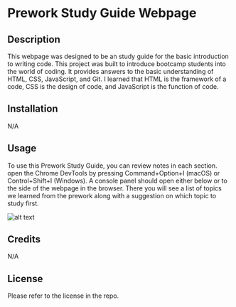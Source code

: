 # Prework Study Guide Webpage

## Description 

This webpage was designed to be an study guide for the basic introduction to writing code. This project was built to introduce bootcamp students into the world of coding. It provides answers to the basic understanding of HTML, CSS, JavaScript, and Git. I learned that HTML is the framework of a code, CSS is the design of code, and JavaScript is the function of code.


## Installation

N/A

## Usage

To use this Prework Study Guide, you can review notes in each section. open the Chrome DevTools by pressing Command+Option+I (macOS) or Control+Shift+I (Windows). A console panel should open either below or to the side of the webpage in the browser. There you will see a list of topics we learned from the prework along with a suggestion on which topic to study first.

![alt text](assets/images/screenshot.png)

## Credits

N/A

## License

Please refer to the license in the repo.
